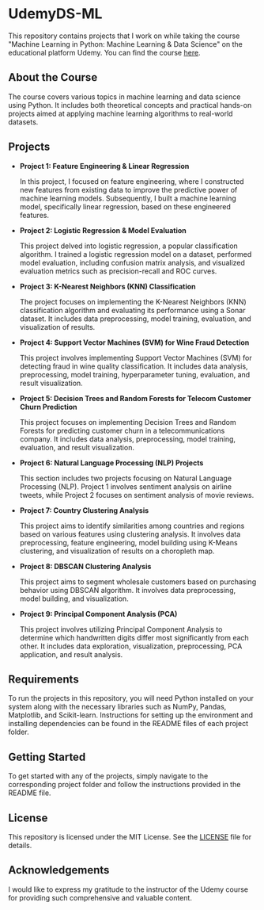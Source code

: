 # UdemyDS-ML

This repository contains projects that I work on while taking the course "Machine Learning in Python: Machine Learning & Data Science" on the educational platform Udemy. You can find the course [here](https://www.udemy.com/course/python-machine-learning-data-science-russian/).

## About the Course

The course covers various topics in machine learning and data science using Python. It includes both theoretical concepts and practical hands-on projects aimed at applying machine learning algorithms to real-world datasets.

## Projects

- **Project 1: Feature Engineering & Linear Regression**
  
  In this project, I focused on feature engineering, where I constructed new features from existing data to improve the predictive power of machine learning models. Subsequently, I built a machine learning model, specifically linear regression, based on these engineered features.

- **Project 2: Logistic Regression & Model Evaluation**
  
  This project delved into logistic regression, a popular classification algorithm. I trained a logistic regression model on a dataset, performed model evaluation, including confusion matrix analysis, and visualized evaluation metrics such as precision-recall and ROC curves.

- **Project 3: K-Nearest Neighbors (KNN) Classification**

  The project focuses on implementing the K-Nearest Neighbors (KNN) classification algorithm and evaluating its performance using a Sonar dataset. It includes data preprocessing, model training, evaluation, and visualization of results.

- **Project 4: Support Vector Machines (SVM) for Wine Fraud Detection**

  This project involves implementing Support Vector Machines (SVM) for detecting fraud in wine quality classification. It includes data analysis, preprocessing, model training, hyperparameter tuning, evaluation, and result visualization.

- **Project 5: Decision Trees and Random Forests for Telecom Customer Churn Prediction**

  This project focuses on implementing Decision Trees and Random Forests for predicting customer churn in a telecommunications company. It includes data analysis, preprocessing, model training, evaluation, and result visualization.

- **Project 6: Natural Language Processing (NLP) Projects**

  This section includes two projects focusing on Natural Language Processing (NLP). Project 1 involves sentiment analysis on airline tweets, while Project 2 focuses on sentiment analysis of movie reviews.

- **Project 7: Country Clustering Analysis**

  This project aims to identify similarities among countries and regions based on various features using clustering analysis. It involves data preprocessing, feature engineering, model building using K-Means clustering, and visualization of results on a choropleth map.

- **Project 8: DBSCAN Clustering Analysis**

  This project aims to segment wholesale customers based on purchasing behavior using DBSCAN algorithm. It involves data preprocessing, model building, and visualization.

- **Project 9: Principal Component Analysis (PCA)**

  This project involves utilizing Principal Component Analysis to determine which handwritten digits differ most significantly from each other. It includes data exploration, visualization, preprocessing, PCA application, and result analysis.


## Requirements

To run the projects in this repository, you will need Python installed on your system along with the necessary libraries such as NumPy, Pandas, Matplotlib, and Scikit-learn. Instructions for setting up the environment and installing dependencies can be found in the README files of each project folder.

## Getting Started

To get started with any of the projects, simply navigate to the corresponding project folder and follow the instructions provided in the README file.

## License

This repository is licensed under the MIT License. See the [LICENSE](LICENSE) file for details.

## Acknowledgements

I would like to express my gratitude to the instructor of the Udemy course for providing such comprehensive and valuable content.
